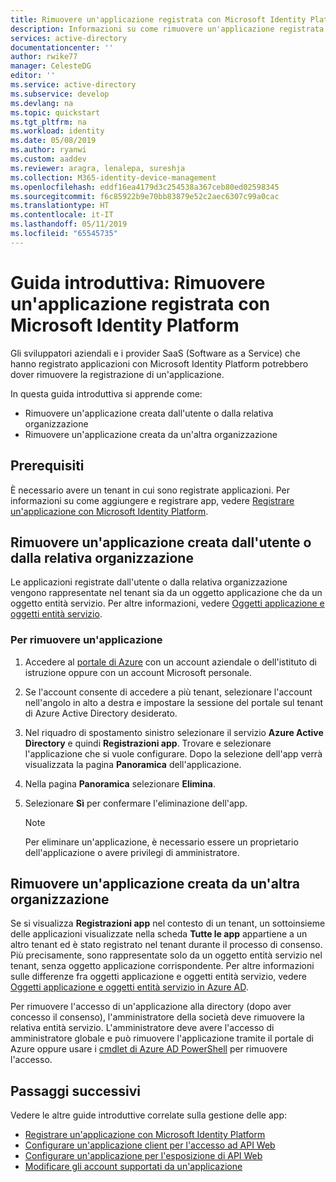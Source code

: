 ```yaml
---
title: Rimuovere un'applicazione registrata con Microsoft Identity Platform | Azure
description: Informazioni su come rimuovere un'applicazione registrata con Microsoft Identity Platform.
services: active-directory
documentationcenter: ''
author: rwike77
manager: CelesteDG
editor: ''
ms.service: active-directory
ms.subservice: develop
ms.devlang: na
ms.topic: quickstart
ms.tgt_pltfrm: na
ms.workload: identity
ms.date: 05/08/2019
ms.author: ryanwi
ms.custom: aaddev
ms.reviewer: aragra, lenalepa, sureshja
ms.collection: M365-identity-device-management
ms.openlocfilehash: eddf16ea4179d3c254538a367ceb80ed02598345
ms.sourcegitcommit: f6c85922b9e70bb83879e52c2aec6307c99a0cac
ms.translationtype: HT
ms.contentlocale: it-IT
ms.lasthandoff: 05/11/2019
ms.locfileid: "65545735"
---
```

# <a name="quickstart-remove-an-application-registered-with-the-microsoft-identity-platform"></a>Guida introduttiva: Rimuovere un'applicazione registrata con Microsoft Identity Platform

Gli sviluppatori aziendali e i provider SaaS (Software as a Service) che hanno registrato applicazioni con Microsoft Identity Platform potrebbero dover rimuovere la registrazione di un'applicazione.

In questa guida introduttiva si apprende come:

* Rimuovere un'applicazione creata dall'utente o dalla relativa organizzazione
* Rimuovere un'applicazione creata da un'altra organizzazione

## <a name="prerequisites"></a>Prerequisiti

È necessario avere un tenant in cui sono registrate applicazioni. Per informazioni su come aggiungere e registrare app, vedere [Registrare un'applicazione con Microsoft Identity Platform](quickstart-register-app.md).

## <a name="remove-an-application-authored-by-you-or-your-organization"></a>Rimuovere un'applicazione creata dall'utente o dalla relativa organizzazione

Le applicazioni registrate dall'utente o dalla relativa organizzazione vengono rappresentate nel tenant sia da un oggetto applicazione che da un oggetto entità servizio. Per altre informazioni, vedere [Oggetti applicazione e oggetti entità servizio](active-directory-application-objects.md).

### <a name="to-remove-an-application"></a>Per rimuovere un'applicazione

1. Accedere al [portale di Azure](https://portal.azure.com) con un account aziendale o dell'istituto di istruzione oppure con un account Microsoft personale.
2. Se l'account consente di accedere a più tenant, selezionare l'account nell'angolo in alto a destra e impostare la sessione del portale sul tenant di Azure Active Directory desiderato.
3. Nel riquadro di spostamento sinistro selezionare il servizio **Azure Active Directory** e quindi **Registrazioni app**. Trovare e selezionare l'applicazione che si vuole configurare. Dopo la selezione dell'app verrà visualizzata la pagina **Panoramica** dell'applicazione.
4. Nella pagina **Panoramica** selezionare **Elimina**.
5. Selezionare **Sì** per confermare l'eliminazione dell'app.

   > [!NOTE]
   > Per eliminare un'applicazione, è necessario essere un proprietario dell'applicazione o avere privilegi di amministratore.

## <a name="remove-an-application-authored-by-another-organization"></a>Rimuovere un'applicazione creata da un'altra organizzazione

Se si visualizza **Registrazioni app** nel contesto di un tenant, un sottoinsieme delle applicazioni visualizzate nella scheda **Tutte le app** appartiene a un altro tenant ed è stato registrato nel tenant durante il processo di consenso. Più precisamente, sono rappresentate solo da un oggetto entità servizio nel tenant, senza oggetto applicazione corrispondente. Per altre informazioni sulle differenze fra oggetti applicazione e oggetti entità servizio, vedere [Oggetti applicazione e oggetti entità servizio in Azure AD](active-directory-application-objects.md).

Per rimuovere l'accesso di un'applicazione alla directory (dopo aver concesso il consenso), l'amministratore della società deve rimuovere la relativa entità servizio. L'amministratore deve avere l'accesso di amministratore globale e può rimuovere l'applicazione tramite il portale di Azure oppure usare i [cmdlet di Azure AD PowerShell](https://go.microsoft.com/fwlink/?LinkId=294151) per rimuovere l'accesso.

## <a name="next-steps"></a>Passaggi successivi

Vedere le altre guide introduttive correlate sulla gestione delle app:

* [Registrare un'applicazione con Microsoft Identity Platform](quickstart-register-app.md)
* [Configurare un'applicazione client per l'accesso ad API Web](quickstart-configure-app-access-web-apis.md)
* [Configurare un'applicazione per l'esposizione di API Web](quickstart-configure-app-expose-web-apis.md)
* [Modificare gli account supportati da un'applicazione](quickstart-modify-supported-accounts.md)
